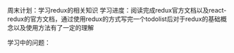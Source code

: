 周末计划：学习redux的相关知识
学习进度：阅读完成redux官方文档以及react-redux的官方文档，通过使用redux的方式写完一个todolist后对于redux的基础概念以及使用方法有了一定的理解


学习中的问题：
